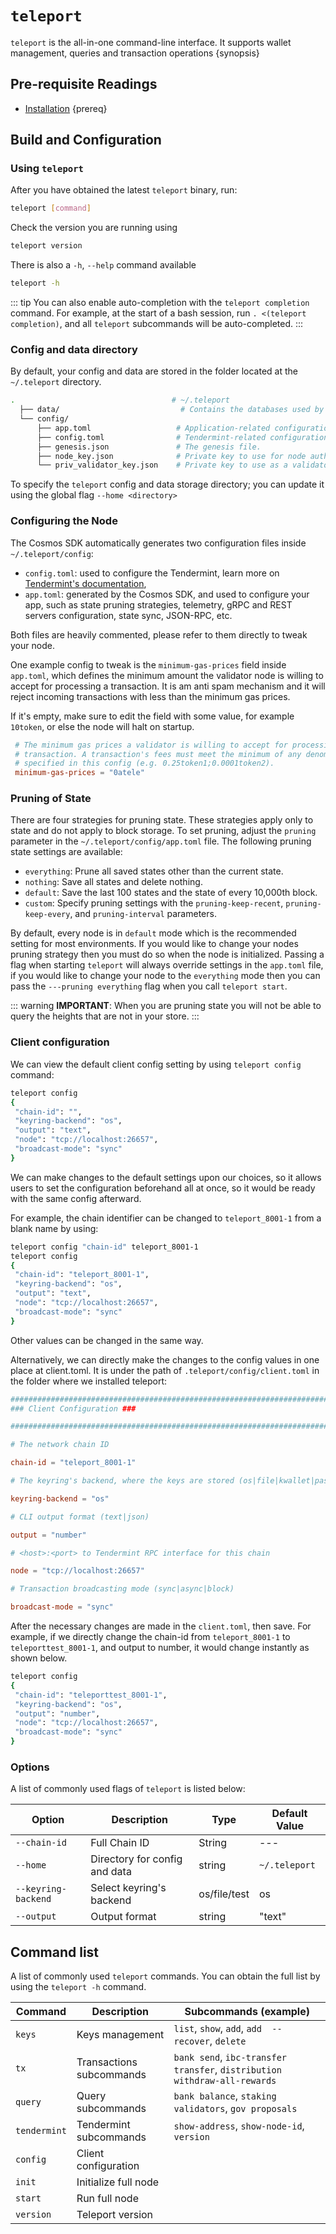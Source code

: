 <!--
order: 2
-->

# `teleport`

`teleport` is the all-in-one command-line interface. It supports wallet management, queries and transaction operations {synopsis}

## Pre-requisite Readings

- [Installation](./installation.md) {prereq}

## Build and Configuration

### Using `teleport`

After you have obtained the latest `teleport` binary, run:

```bash
teleport [command]
```

Check the version you are running using

```bash
teleport version
```

There is also a `-h`, `--help` command available

```bash
teleport -h
```

::: tip
You can also enable auto-completion with the `teleport completion` command. For example, at the start of a bash session, run `. <(teleport completion)`, and all `teleport` subcommands will be auto-completed.
:::

### Config and data directory

By default, your config and data are stored in the folder located at the `~/.teleport` directory.

```bash
.                                   # ~/.teleport
  ├── data/                           # Contains the databases used by the node.
  └── config/
      ├── app.toml                   # Application-related configuration file.
      ├── config.toml                # Tendermint-related configuration file.
      ├── genesis.json               # The genesis file.
      ├── node_key.json              # Private key to use for node authentication in the p2p protocol.
      └── priv_validator_key.json    # Private key to use as a validator in the consensus protocol.
```

To specify the `teleport` config and data storage directory; you can update it using the global flag `--home <directory>`

### Configuring the Node

The Cosmos SDK automatically generates two configuration files inside `~/.teleport/config`:

- `config.toml`: used to configure the Tendermint, learn more on [Tendermint's documentation](https://docs.tendermint.com/master/nodes/configuration.html),
- `app.toml`: generated by the Cosmos SDK, and used to configure your app, such as state pruning strategies, telemetry, gRPC and REST servers configuration, state sync, JSON-RPC, etc.

Both files are heavily commented, please refer to them directly to tweak your node.

One example config to tweak is the `minimum-gas-prices` field inside `app.toml`, which defines the minimum amount the validator node is willing to accept for processing a transaction. It is am anti spam mechanism and it will reject incoming transactions with less than the minimum gas prices.

If it's empty, make sure to edit the field with some value, for example `10token`, or else the node will halt on startup.

```toml
 # The minimum gas prices a validator is willing to accept for processing a
 # transaction. A transaction's fees must meet the minimum of any denomination
 # specified in this config (e.g. 0.25token1;0.0001token2).
 minimum-gas-prices = "0atele"
```

### Pruning of State

There are four strategies for pruning state. These strategies apply only to state and do not apply to block storage.
To set pruning, adjust the `pruning` parameter in the `~/.teleport/config/app.toml` file.
The following pruning state settings are available:

- `everything`: Prune all saved states other than the current state.
- `nothing`: Save all states and delete nothing.
- `default`: Save the last 100 states and the state of every 10,000th block.
- `custom`: Specify pruning settings with the `pruning-keep-recent`, `pruning-keep-every`, and `pruning-interval` parameters.

By default, every node is in `default` mode which is the recommended setting for most environments.
If you would like to change your nodes pruning strategy then you must do so when the node is initialized. Passing a flag when starting `teleport` will always override settings in the `app.toml` file, if you would like to change your node to the `everything` mode then you can pass the `---pruning everything` flag when you call `teleport start`.

::: warning
**IMPORTANT**:
When you are pruning state you will not be able to query the heights that are not in your store.
:::

### Client configuration

We can view the default client config setting by using `teleport config` command:

```bash
teleport config
{
 "chain-id": "",
 "keyring-backend": "os",
 "output": "text",
 "node": "tcp://localhost:26657",
 "broadcast-mode": "sync"
}
```

We can make changes to the default settings upon our choices, so it allows users to set the configuration beforehand all at once, so it would be ready with the same config afterward.

For example, the chain identifier can be changed to `teleport_8001-1` from a blank name by using:

```bash
teleport config "chain-id" teleport_8001-1
teleport config
{
 "chain-id": "teleport_8001-1",
 "keyring-backend": "os",
 "output": "text",
 "node": "tcp://localhost:26657",
 "broadcast-mode": "sync"
}
```

Other values can be changed in the same way.

Alternatively, we can directly make the changes to the config values in one place at client.toml. It is under the path of `.teleport/config/client.toml` in the folder where we installed teleport:

```toml
############################################################################
### Client Configuration ###

############################################################################

# The network chain ID

chain-id = "teleport_8001-1"

# The keyring's backend, where the keys are stored (os|file|kwallet|pass|test|memory)

keyring-backend = "os"

# CLI output format (text|json)

output = "number"

# <host>:<port> to Tendermint RPC interface for this chain

node = "tcp://localhost:26657"

# Transaction broadcasting mode (sync|async|block)

broadcast-mode = "sync"
```

After the necessary changes are made in the `client.toml`, then save. For example, if we directly change the chain-id from `teleport_8001-1` to `teleporttest_8001-1`, and output to number, it would change instantly as shown below.

```bash
teleport config
{
 "chain-id": "teleporttest_8001-1",
 "keyring-backend": "os",
 "output": "number",
 "node": "tcp://localhost:26657",
 "broadcast-mode": "sync"
}
```

### Options

A list of commonly used flags of `teleport` is listed below:

| Option              | Description                   | Type         | Default Value |
| ------------------- | ----------------------------- | ------------ | ------------- |
| `--chain-id`        | Full Chain ID                 | String       | ---           |
| `--home`            | Directory for config and data | string       | `~/.teleport` |
| `--keyring-backend` | Select keyring's backend      | os/file/test | os            |
| `--output`          | Output format                 | string       | "text"        |

## Command list

A list of commonly used `teleport` commands. You can obtain the full list by using the `teleport -h` command.

| Command      | Description              | Subcommands (example)                                                     |
| ------------ | ------------------------ | ------------------------------------------------------------------------- |
| `keys`       | Keys management          | `list`, `show`, `add`, `add  --recover`, `delete`                         |
| `tx`         | Transactions subcommands | `bank send`, `ibc-transfer transfer`, `distribution withdraw-all-rewards` |
| `query`      | Query subcommands        | `bank balance`, `staking validators`, `gov proposals`                     |
| `tendermint` | Tendermint subcommands   | `show-address`, `show-node-id`, `version`                                 |
| `config`     | Client configuration     |                                                                           |
| `init`       | Initialize full node     |                                                                           |
| `start`      | Run full node            |                                                                           |
| `version`    | Teleport version         |                                                                           |
